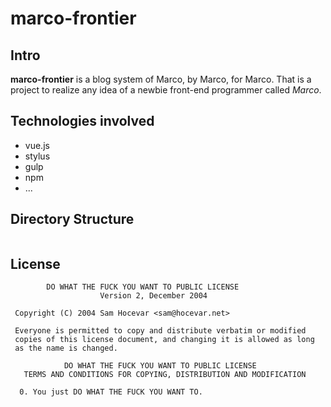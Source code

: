 # marco-frontier

## Intro

**marco-frontier** is a blog system of Marco, by Marco, for Marco. That is a project to realize any idea of a newbie front-end programmer called *Marco*.

## Technologies involved

- vue.js
- stylus
- gulp
- npm
- ...

## Directory Structure
```

```

## License

```text
        DO WHAT THE FUCK YOU WANT TO PUBLIC LICENSE 
                    Version 2, December 2004 

 Copyright (C) 2004 Sam Hocevar <sam@hocevar.net> 

 Everyone is permitted to copy and distribute verbatim or modified 
 copies of this license document, and changing it is allowed as long 
 as the name is changed. 

            DO WHAT THE FUCK YOU WANT TO PUBLIC LICENSE 
   TERMS AND CONDITIONS FOR COPYING, DISTRIBUTION AND MODIFICATION 

  0. You just DO WHAT THE FUCK YOU WANT TO.
```
